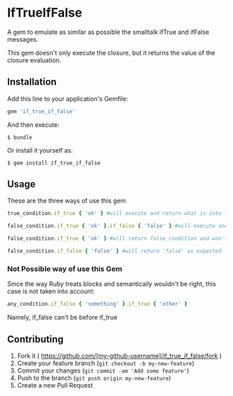 # IfTrueIfFalse

A gem to emulate as similar as possible the smalltalk ifTrue and ifFalse messages.

This gem doesn't only execute the closure, but it returns the value of the closure evaluation.

## Installation

Add this line to your application's Gemfile:

```ruby
gem 'if_true_if_false'
```

And then execute:

    $ bundle

Or install it yourself as:

    $ gem install if_true_if_false

## Usage

These are the three ways of use this gem
```ruby
true_condition.if_true { 'ok' } #will execute and return what is into the closure

false_condition.if_true { 'ok' }.if_false { 'false' } #will execute and return what is into the second closure, namely, 'false'

false_condition.if_true { 'ok' } #will return false_condition and won't execute the closure

false_condition.if_false { 'false' } #will return 'false' as expected
```

### Not Possible way of use this Gem

Since the way Ruby treats blocks and semantically wouldn't be right, this case is not taken into account:

```ruby
any_condition.if_false { 'something' }.if_true { 'other' }
```

Namely, if_false can't be before if_true


## Contributing

1. Fork it ( https://github.com/[my-github-username]/if_true_if_false/fork )
2. Create your feature branch (`git checkout -b my-new-feature`)
3. Commit your changes (`git commit -am 'Add some feature'`)
4. Push to the branch (`git push origin my-new-feature`)
5. Create a new Pull Request
